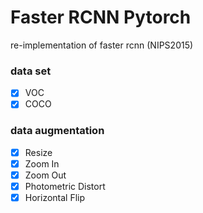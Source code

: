 # Faster RCNN Pytorch 

re-implementation of faster rcnn (NIPS2015)

### data set
- [x] VOC
- [x] COCO

### data augmentation 
- [x] Resize
- [x] Zoom In
- [x] Zoom Out 
- [x] Photometric Distort
- [x] Horizontal Flip
